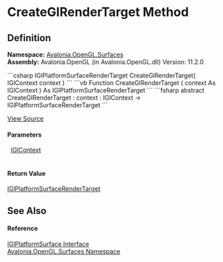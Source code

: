 # CreateGlRenderTarget Method




## Definition
**Namespace:** <a href="N_Avalonia_OpenGL_Surfaces">Avalonia.OpenGL.Surfaces</a>  
**Assembly:** Avalonia.OpenGL (in Avalonia.OpenGL.dll) Version: 11.2.0

<Tabs groupId="api-code-preview">
<TabItem value="csharp" label="C#">
```csharp
IGlPlatformSurfaceRenderTarget CreateGlRenderTarget(
	IGlContext context
)
```
</TabItem>
<TabItem value="vb" label="VB">
```vb
Function CreateGlRenderTarget ( 
	context As IGlContext
) As IGlPlatformSurfaceRenderTarget
```
</TabItem>
<TabItem value="fsharp" label="F#">
```fsharp
abstract CreateGlRenderTarget : 
        context : IGlContext -> IGlPlatformSurfaceRenderTarget 
```
</TabItem>
</Tabs>



<a href="https://github.com/AvaloniaUI/Avalonia/tree/master/src/Avalonia.OpenGL/Surfaces/IGlPlatformSurface.cs" title="View the source code">View Source</a>



#### Parameters
<dl><dt>  <a href="T_Avalonia_OpenGL_IGlContext">IGlContext</a></dt><dd> </dd></dl>

#### Return Value
<a href="T_Avalonia_OpenGL_Surfaces_IGlPlatformSurfaceRenderTarget">IGlPlatformSurfaceRenderTarget</a>

## See Also


#### Reference
<a href="T_Avalonia_OpenGL_Surfaces_IGlPlatformSurface">IGlPlatformSurface Interface</a>  
<a href="N_Avalonia_OpenGL_Surfaces">Avalonia.OpenGL.Surfaces Namespace</a>  

